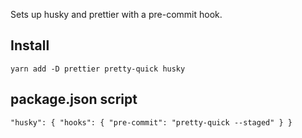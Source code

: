 Sets up husky and prettier with a pre-commit hook.

## Install
`yarn add -D prettier pretty-quick husky`

## package.json script
`"husky": {
  "hooks": {
    "pre-commit": "pretty-quick --staged"
  }
}`